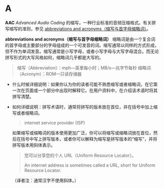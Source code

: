 # A

**AAC** *Advanced Audio Coding* 的缩写，一种行业标准的音频压缩格式。有关拼写缩写的准则，参见 [abbreviations and acronyms（缩写与首字母缩略词）](A.md)。

**abbreviations and acronyms（缩写与首字母缩略词）** 缩略词是由一个复合词的首字母或主要部分的字母组成的一个可发音的词。缩写通常以同样的方式形成，但不作为单词发音。缩写通常是小写字母，或者小写字母与大写字母混合。而无论拼写形式的大写风格如何，缩略词几乎都是大写的。

> 缩写（Abbreviation）：mph—英里每小时；MB/s—兆字节每秒
> 缩略词（Acronym）：ROM—只读存储器

* 什么时候详细说明：如果你认为你的读者可能不熟悉缩写或者缩略词，在它第一次在页面或一个部分中出现时解释它。在用户资料中，在介绍该术语时将其拼写清楚。

* 如何详细说明：拼写术语时，通常将拼写的版本放在首位，并在括号中加上缩写或者缩略词。

    > internet service provider (ISP)

    如果缩写或缩略词的版本使用更加广泛，你可以将缩写或缩略词放在首位，然后在括号中写上拼写版本，或者你可以解释为缩写是拼写版本的“缩写”，并将拼写版本用斜体表示。

    > 您可以分享您的个人 URL（Uniform Resource Locator）。
    >
    > An internet address is sometimes called a URL, short for Uniform Resource Locator.

    （译者注：通常汉字不使用斜体。）
